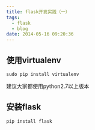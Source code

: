 ```yaml
---
title: flask开发实践（一）
tags:
  - flask
  - blog
date: 2014-05-16 09:20:36
---
```


## 使用virtualenv


```
sudo pip install virtualenv
```

建议大家都使用python2.7以上版本

## 安装flask


```
pip install flask
```


